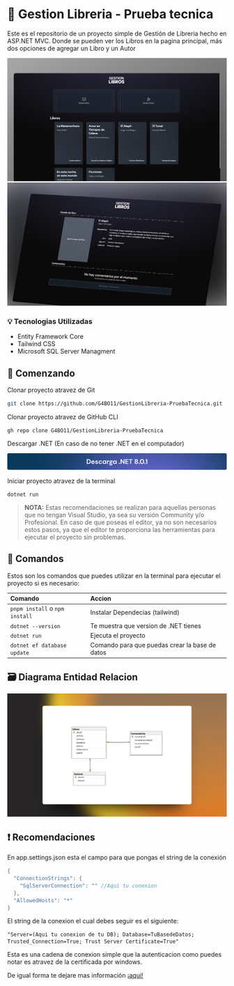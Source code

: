 # 📖 Gestion Libreria - Prueba tecnica

Este es el repositorio de un proyecto simple de Gestión de Libreria hecho en ASP.NET MVC. Donde se pueden ver los Libros en la pagina principal, más dos opciones de agregar un Libro y un Autor

![Imagen-Proyecto](./wwwroot/img/ShotImg1.png)
![Imagen-Proyecto](./wwwroot/img/ShotImg2.png)

### 💡 Tecnologias Utilizadas

- Entity Framework Core
- Tailwind CSS
- Microsoft SQL Server Managment

## 🚀 Comenzando

Clonar proyecto atravez de Git

```bash
git clone https://github.com/G4BO11/GestionLibreria-PruebaTecnica.git
```

Clonar proyecto atravez de GitHub CLI

```shell
gh repo clone G4BO11/GestionLibreria-PruebaTecnica
```

Descargar .NET (En caso de no tener .NET en el computador)

[![Descargar .NET](./wwwroot/img/BtnDescargarNet.png)](https://learn.microsoft.com/es-es/dotnet/framework/install/on-windows-8-1)

Iniciar proyecto atravez de la terminal

```shell
dotnet run
```

> **NOTA:** Estas recomendaciones se realizan para aquellas personas que no tengan Visual Studio, ya sea su versión Community y/o Profesional. En caso de que poseas el editor, ya no son necesarios estos pasos, ya que el editor te proporciona las herramientas para ejecutar el proyecto sin problemas.

## 🧞 Comandos

Estos son los comandos que puedes utilizar en la terminal para ejecutar el proyecto si es necesario:

| Comando                        | Accion                                         |
| :----------------------------- | :--------------------------------------------- |
| `pnpm install` o `npm install` | Instalar Dependecias (tailwind)                |
| `dotnet --version`             | Te muestra que version de .NET tienes          |
| `dotnet run`                   | Ejecuta el proyecto                            |
| `dotnet ef database update`    | Comando para que puedas crear la base de datos |

## 🗃️ Diagrama Entidad Relacion

![Imagen-DataBase](./wwwroot/img/ShotsDiagrama2.png)

## ❗ Recomendaciones

En app.settings.json esta el campo para que pongas el string de la conexión

```c#
{
  "ConnectionStrings": {
    "SqlServerConnection": "" //Aqui tu conexion
  },
  "AllowedHosts": "*"
}
```

El string de la conexion el cual debes seguir es el siguiente:

```
"Server=(Aqui tu conexion de tu DB); Database=TuBasedeDatos; Trusted_Connection=True; Trust Server Certificate=True"
```

Esta es una cadena de conexion simple que la autenticacion como puedes notar es atravez de la certificada por windows.

De igual forma te dejare mas información [¡aqui!](https://learn.microsoft.com/es-es/ef/core/miscellaneous/connection-strings)
